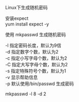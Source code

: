 Linux下生成随机密码  
  
安装expect  
yum install expect -y  
  
使用 mkpasswd 生成随机密码  
  
-l 指定密码长度，默认为9信  
-d 指定数字个数，默认为2  
-c 指定小写字母个数，默认为2  
-C 指定大写字母个数，默认为2  
-s 指定特殊符号个数，默认为1  
-v 显示帮助信息  
-p 默认使用/bin/passwd 生成密码  
  
mkpasswd -l 8 -d 2
